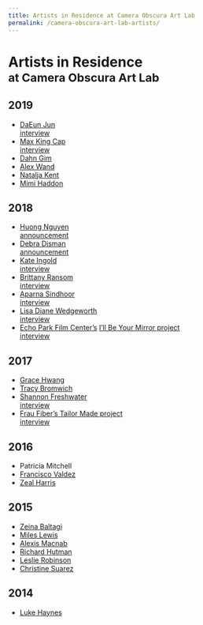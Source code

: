 ```yaml
---
title: Artists in Residence at Camera Obscura Art Lab
permalink: /camera-obscura-art-lab-artists/
---
```


Artists in Residence<br /><small>at Camera Obscura Art Lab</small>
============================================

2019
----

*   [DaEun Jun](https://www.daeunjung.com/)  
    [interview](https://www.santamonica.gov/blog/get-to-know-camera-obscura-art-lab-studio-resident-daeun-jung)
*   [Max King Cap](https://maxkingcap.com/home.html)  
    [interview](https://www.santamonica.gov/blog/get-to-know-camera-obscura-art-lab-studio-resident-max-king-cap)
*   [Dahn Gim](http://cargocollective.com/dahngim/ABOUT)
*   [Alex Wand](http://www.alexwand.com/)
*   [Natalja Kent](http://www.nataljakent.com/)
*   [Mimi Haddon](https://mimihaddon.com/)

2018
----

*   [Huong Nguyen](https://www.facebook.com/addictedtoshibori/)  
    [announcement](https://www.santamonica.gov/press/2018/01/11/debra-disman-and-huong-nguyen-announced-as-next-studio-artists-in-residence-at-the-camera-obscura-art-lab)
*   [Debra Disman](http://debradisman.com/)  
    [announcement](https://www.santamonica.gov/press/2018/01/11/debra-disman-and-huong-nguyen-announced-as-next-studio-artists-in-residence-at-the-camera-obscura-art-lab)
*   [Kate Ingold](http://www.kateingold.com/FlatFile/)  
    [interview](https://www.santamonica.gov/blog/q-a-with-artist-kate-ingold)
*   [Brittany Ransom](https://www.brittanyransom.com/)  
    [interview](https://www.santamonica.gov/blog/artist-in-residence-brittany-ransom-creates-3d-objects-to-interrogate-socioecological-form-function)
*   [Aparna Sindhoor](http://www.navarasa.org/)  
    [interview](https://www.santamonica.gov/blog/resident-artist-aparna-sindhoor-wants-you-to-fall-in-love-with-dance)
*   [Lisa Diane Wedgeworth](https://www.lisadianewedgeworth.com/)  
    [interview](https://www.santamonica.gov/blog/artist-in-residence-lisa-diane-wedgeworth-champions-empowerment-and-creativity)
*   [Echo Park Film Center’s](http://www.echoparkfilmcenter.org/) [I’ll Be Your Mirror project](https://vimeo.com/314120172)  
    [interview](https://www.santamonica.gov/blog/echo-park-film-center-celebrates-santa-monica-s-camera-obscura)

2017
----

*   [Grace Hwang](https://cargocollective.com/gracejoannehwang)
*   [Tracy Bromwich](http://www.wonderwoven.com/contact)
*   [Shannon Freshwater](https://www.shannonfreshwater.com/)  
    [interview](https://www.santamonica.gov/blog/get-to-know-shannon-freshwater)
*   [Frau Fiber’s Tailor Made project](https://fraufiber.wordpress.com/)  
    [interview](https://www.santamonica.gov/blog/frau-fiber-brings-an-alternative-to-black-friday)

2016
----

*   Patricia Mitchell
*   [Francisco Valdez](https://www.artslant.com/la/artists/show/464468-frank-valdez?tab%3DARTWORKS)
*   [Zeal Harris](http://www.zealsart.com/)

2015
----

*   [Zeina Baltagi](https://www.zeinabaltagi.com/)
*   [Miles Lewis](http://www.mileslewisstudio.com/)
*   [Alexis Macnab](http://alexismacnab.com/)
*   [Richard Hutman](http://www.richardhutman.com/)
*   [Leslie Robinson](https://www.flapperfemme.com/)
*   [Christine Suarez](http://www.suarezdance.org/)

2014
----

*   [Luke Haynes](http://www.lukehaynes.com/)
